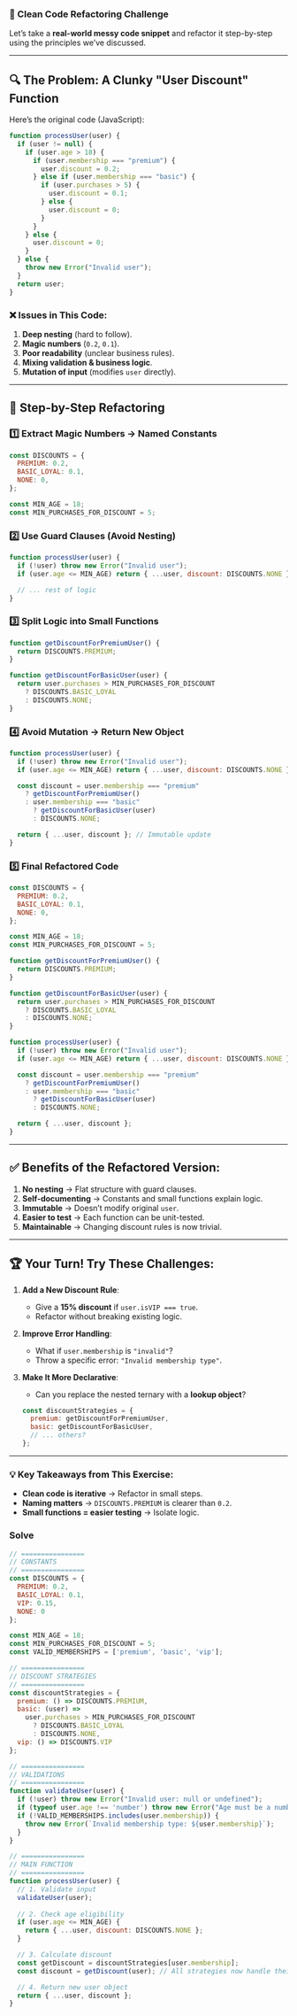 ### **🚀 Clean Code Refactoring Challenge**  
Let’s take a **real-world messy code snippet** and refactor it step-by-step using the principles we’ve discussed.  

---

## **🔍 The Problem: A Clunky "User Discount" Function**  
Here’s the original code (JavaScript):  

```javascript
function processUser(user) {
  if (user != null) {
    if (user.age > 18) {
      if (user.membership === "premium") {
        user.discount = 0.2;
      } else if (user.membership === "basic") {
        if (user.purchases > 5) {
          user.discount = 0.1;
        } else {
          user.discount = 0;
        }
      }
    } else {
      user.discount = 0;
    }
  } else {
    throw new Error("Invalid user");
  }
  return user;
}
```

### **❌ Issues in This Code:**  
1. **Deep nesting** (hard to follow).  
2. **Magic numbers** (`0.2`, `0.1`).  
3. **Poor readability** (unclear business rules).  
4. **Mixing validation & business logic**.  
5. **Mutation of input** (modifies `user` directly).  

---

## **🔧 Step-by-Step Refactoring**  

### **1️⃣ Extract Magic Numbers → Named Constants**  
```javascript
const DISCOUNTS = {
  PREMIUM: 0.2,
  BASIC_LOYAL: 0.1,
  NONE: 0,
};

const MIN_AGE = 18;
const MIN_PURCHASES_FOR_DISCOUNT = 5;
```

### **2️⃣ Use Guard Clauses (Avoid Nesting)**  
```javascript
function processUser(user) {
  if (!user) throw new Error("Invalid user");
  if (user.age <= MIN_AGE) return { ...user, discount: DISCOUNTS.NONE };

  // ... rest of logic
}
```

### **3️⃣ Split Logic into Small Functions**  
```javascript
function getDiscountForPremiumUser() {
  return DISCOUNTS.PREMIUM;
}

function getDiscountForBasicUser(user) {
  return user.purchases > MIN_PURCHASES_FOR_DISCOUNT 
    ? DISCOUNTS.BASIC_LOYAL 
    : DISCOUNTS.NONE;
}
```

### **4️⃣ Avoid Mutation → Return New Object**  
```javascript
function processUser(user) {
  if (!user) throw new Error("Invalid user");
  if (user.age <= MIN_AGE) return { ...user, discount: DISCOUNTS.NONE };

  const discount = user.membership === "premium"
    ? getDiscountForPremiumUser()
    : user.membership === "basic"
      ? getDiscountForBasicUser(user)
      : DISCOUNTS.NONE;

  return { ...user, discount }; // Immutable update
}
```

### **5️⃣ Final Refactored Code**  
```javascript
const DISCOUNTS = {
  PREMIUM: 0.2,
  BASIC_LOYAL: 0.1,
  NONE: 0,
};

const MIN_AGE = 18;
const MIN_PURCHASES_FOR_DISCOUNT = 5;

function getDiscountForPremiumUser() {
  return DISCOUNTS.PREMIUM;
}

function getDiscountForBasicUser(user) {
  return user.purchases > MIN_PURCHASES_FOR_DISCOUNT 
    ? DISCOUNTS.BASIC_LOYAL 
    : DISCOUNTS.NONE;
}

function processUser(user) {
  if (!user) throw new Error("Invalid user");
  if (user.age <= MIN_AGE) return { ...user, discount: DISCOUNTS.NONE };

  const discount = user.membership === "premium"
    ? getDiscountForPremiumUser()
    : user.membership === "basic"
      ? getDiscountForBasicUser(user)
      : DISCOUNTS.NONE;

  return { ...user, discount };
}
```

---

## **✅ Benefits of the Refactored Version:**  
1. **No nesting** → Flat structure with guard clauses.  
2. **Self-documenting** → Constants and small functions explain logic.  
3. **Immutable** → Doesn’t modify original `user`.  
4. **Easier to test** → Each function can be unit-tested.  
5. **Maintainable** → Changing discount rules is now trivial.  

---

## **🏆 Your Turn! Try These Challenges:**  
1. **Add a New Discount Rule**:  
   - Give a **15% discount** if `user.isVIP === true`.  
   - Refactor without breaking existing logic.  

2. **Improve Error Handling**:  
   - What if `user.membership` is `"invalid"`?  
   - Throw a specific error: `"Invalid membership type"`.  

3. **Make It More Declarative**:  
   - Can you replace the nested ternary with a **lookup object**?  

   ```javascript
   const discountStrategies = {
     premium: getDiscountForPremiumUser,
     basic: getDiscountForBasicUser,
     // ... others?
   };
   ```

---

### **💡 Key Takeaways from This Exercise:**  
- **Clean code is iterative** → Refactor in small steps.  
- **Naming matters** → `DISCOUNTS.PREMIUM` is clearer than `0.2`.  
- **Small functions = easier testing** → Isolate logic.  

### Solve 
```javascript
// ================
// CONSTANTS
// ================
const DISCOUNTS = {
  PREMIUM: 0.2,
  BASIC_LOYAL: 0.1,
  VIP: 0.15,
  NONE: 0
};

const MIN_AGE = 18;
const MIN_PURCHASES_FOR_DISCOUNT = 5;
const VALID_MEMBERSHIPS = ['premium', 'basic', 'vip'];

// ================
// DISCOUNT STRATEGIES
// ================
const discountStrategies = {
  premium: () => DISCOUNTS.PREMIUM,
  basic: (user) => 
    user.purchases > MIN_PURCHASES_FOR_DISCOUNT 
      ? DISCOUNTS.BASIC_LOYAL 
      : DISCOUNTS.NONE,
  vip: () => DISCOUNTS.VIP
};

// ================
// VALIDATIONS
// ================
function validateUser(user) {
  if (!user) throw new Error("Invalid user: null or undefined");
  if (typeof user.age !== 'number') throw new Error("Age must be a number");
  if (!VALID_MEMBERSHIPS.includes(user.membership)) {
    throw new Error(`Invalid membership type: ${user.membership}`);
  }
}

// ================
// MAIN FUNCTION
// ================
function processUser(user) {
  // 1. Validate input
  validateUser(user);
  
  // 2. Check age eligibility
  if (user.age <= MIN_AGE) {
    return { ...user, discount: DISCOUNTS.NONE };
  }

  // 3. Calculate discount
  const getDiscount = discountStrategies[user.membership];
  const discount = getDiscount(user); // All strategies now handle their own logic

  // 4. Return new user object
  return { ...user, discount };
}
```
